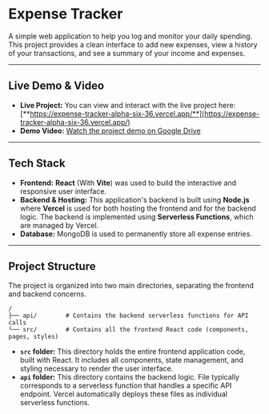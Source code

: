 # Expense Tracker

A simple web application to help you log and monitor your daily spending. This project provides a clean interface to add new expenses, view a history of your transactions, and see a summary of your income and expenses.

***

## Live Demo & Video

* **Live Project:** You can view and interact with the live project here: [**https://expense-tracker-alpha-six-36.vercel.app/**](https://expense-tracker-alpha-six-36.vercel.app/)
* **Demo Video:** [Watch the project demo on Google Drive](https://drive.google.com/file/d/1RkpX-NjLrLy6eBIa41AVAA6tLU9NQxTq/view?usp=sharing)

***

## Tech Stack

* **Frontend:** **React** (With **Vite**) was used to build the interactive and responsive user interface.
* **Backend & Hosting:**  This application's backend is built using **Node.js** where **Vercel** is used for both hosting the frontend and for the backend logic. The backend is implemented using **Serverless Functions**, which are managed by Vercel.
* **Database:** MongoDB is used to permanently store all expense entries.

***

## Project Structure

The project is organized into two main directories, separating the frontend and backend concerns.

```
/
├── api/        # Contains the backend serverless functions for API calls
└── src/        # Contains all the frontend React code (components, pages, styles)
```

* **`src` folder:** This directory holds the entire frontend application code, built with React. It includes all components, state management, and styling necessary to render the user interface.
* **`api` folder:** This directory contains the backend logic. File typically corresponds to a serverless function that handles a specific API endpoint. Vercel automatically deploys these files as individual serverless functions.
